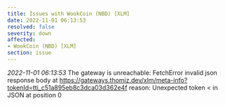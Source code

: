 ```yaml
---
title: Issues with WookCoin (NBD) [XLM]
date: 2022-11-01 06:13:53
resolved: false
severity: down
affected:
- WookCoin (NBD) [XLM]
section: issue
---
```


*2022-11-01 06:13:53* The gateway is unreachable: FetchError invalid json response body at https://gateways.thomiz.dev/xlm/meta-info?tokenId=tti_c51a895eb8c3dca03d362e4f reason: Unexpected token < in JSON at position 0